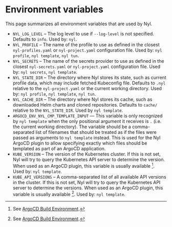 # Environment variables

This page summarizes all environment variables that are used by Nyl.

- `NYL_LOG_LEVEL` &ndash; The log level to use if `--log-level` is not specified. Defaults to `info`. Used by: `nyl`.
- `NYL_PROFILE` &ndash; The name of the profile to use as defined in the closest `nyl-profiles.yaml` or
  `nyl-project.yaml` configuration file. Used by: `nyl profile`, `nyl template`, `nyl tun`.
- `NYL_SECRETS` &ndash; The name of the secrets provider to use as defined in the closest `nyl-secrets.yaml` or
  `nyl-project.yaml` configuration file. Used by: `nyl secrets`, `nyl template`.
- `NYL_STATE_DIR` &ndash; The directory where Nyl stores its state, such as current profile data, which may include
  fetched Kubeconfig file. Defaults to `.nyl` relative to the `nyl-project.yaml` or the current working directory.
  Used by: `nyl profile`, `nyl template`, `nyl tun`.
- `NYL_CACHE_DIR` &ndash; The directory where Nyl stores its cache, such as downloaded Helm charts and cloned
  repositories. Defaults to `cache/` relative to the `NYL_STATE_DIR`. Used by `nyl template`.
- `ARGOCD_ENV_NYL_CMP_TEMPLATE_INPUT` &mdash; This variable is only recognized by `nyl template` when the only positional argument
  it receives is `.` (i.e. the current working directory). The variable should be a comma-separated list of filenames
  that should be treated as if the files were passed as arguments to `nyl template` instead. This is used for the Nyl
  ArgoCD plugin to allow specifying exactly which files should be templated as part of an ArgoCD application.
- `KUBE_VERSION` &ndash; The version of the Kubernetes cluster. If this is not set, Nyl will try to query the Kubernetes
  API server to determine the version. When used as an ArgoCD plugin, this variable is usually available
  [^ArgoBuildEnv]. Used by: `nyl template`.
- `KUBE_API_VERSIONS` &ndash; A comma-separated list of all available API versions in the cluster. If this is not set,
  Nyl will try to query the Kubernetes API server to determine the versions. When used as an ArgoCD plugin, this
  variable is usually available [^ArgoBuildEnv]. Used by: `nyl template`.

[^ArgoBuildEnv]: See [ArgoCD Build Environment](https://argo-cd.readthedocs.io/en/stable/user-guide/build-environment/).
